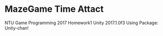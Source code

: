 # MazeGame Time Attact
NTU Game Programming 2017 Homework1
Unity 2017.1.0f3
Using Package: Unity-chan!